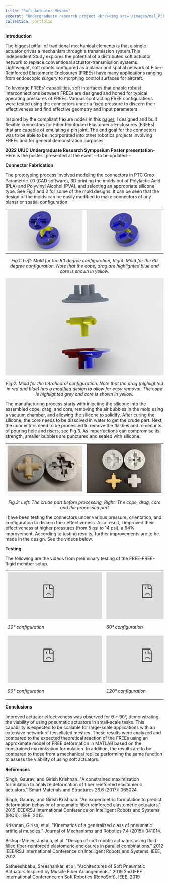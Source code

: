 ```yaml
---
title: "Soft Actuator Meshes"
excerpt: "Undergraduate research project <br/><img src='/images/msl_REPLACE.jpg'>"
collection: portfolio
---
```


**Introduction**


The biggest pitfall of traditional mechanical elements is that a single actuator drives a mechanism through a transmission system.This Independent Study explores the potential of a distributed soft actuator network to replace conventional actuator-transmission systems. Lightweight, soft robots configured as a planar and spatial network of Fiber-Reinforced Elastomeric Enclosures (FREEs) have many applications ranging from endoscopic surgery to morphing control surfaces for aircraft.


To leverage FREEs' capabilities, soft interfaces that enable robust interconnections between FREEs are designed and honed for typical operating pressures of FREEs. Various contracting FREE configurations were tested using the connectors under a fixed pressure to discern their effectiveness and find effective geometry and input parameters.


Inspired by the compliant flexure nodes in this <a href="https://ieeexplore.ieee.org/document/7918530">paper</a>, I designed and built flexible connectors for Fiber Reinforced Elastomeric Enclosures (FREEs) that are capable of emulating a pin joint. The end goal for the connectors was to be able to be incorporated into other robotics projects involving FREEs and for general demonstration purposes.


**2022 UIUC Undergraduate Research Symposium Poster presentation**-Here is the poster I presented at the event --to be updated--


**Connector Fabrication**


The prototyping process involved modeling the connectors in PTC Creo Parametric 7.0 (CAD software), 3D printing the molds out of Polylactic Acid (PLA) and Polyvinyl Alcohol (PVA), and selecting an appropriate silicone type. See Fig.1 and 2 for some of the mold designs. It can be seen that the design of the molds can be easily modified to make connectors of any planar or spatial configuration.

<!--TWO COLUMN IMAGE PLACEMENT-->
<table border="0">
 <tr>
  <td><img src='/images/90deg.png' alt="90deg_planar" class="center"></td>
  <td><img src='/images/60deg.png' alt="60deg_planar" class="center"></td>
 </tr>
</table>

<p style="text-align:center"> <i>Fig.1: Left: Mold for the 90 degree configuration, Right: Mold for the 60 degree configuration.
 Note that the cope, drag are highlighted blue and core is shown in yellow. </i></p>
 
 
<img src='/images/spatial1.jpg' alt="120deg_spatial" class="center">
<p style="text-align:center"> <i>Fig.2: Mold for the tetrahedral configuration. Note that the drag (highlighted in red and blue) has a modified design to allow for easy removal. The cope is highlighted grey and core is shown in yellow. </i></p>

<!--FULL WIDTH IMAGE PLACEMENT-->
<!--
<img src='/images/90deg.png' alt="90deg_planar" class="center">
<p style="text-align:center"> <i>Fig.1: Mold for the 90 degree configuration. Note that the cope, drag are highlighted blue and core is shown in yellow. </i></p>


<img src='/images/60deg.png' alt="60deg_planar" class="center">
<p style="text-align:center"> <i>Fig.2: Mold for the 60 degree configuration. Note that the cope, drag are highlighted blue and core is shown in yellow. </i></p>


<img src='/images/spatial1.jpg' alt="120deg_spatial" class="center">
<p style="text-align:center"> <i>Fig.3: Mold for the tetrahedral configuration. Note that the drag (highlighted in red and blue) has a modified design to allow for easy removal. The cope is highlighted grey and core is shown in yellow. </i></p>
-->

The manufacturing process starts with injecting the silicone into the assembled cope, drag, and core, removing the air bubbles in the mold using a vacuum chamber, and allowing the silicone to solidify. After curing the silicone, the core needs to be dissolved in water to get the crude part. Next, the connectors need to be processed to remove the flashes and remenants of pouring hole and risers, see Fig.3. As imperfections can compromise its strength, smaller bubbles are punctured and sealed with silicone.

<table border="0">
 <tr>
  <td><img src='/images/90deg_justmade.jpg' alt="90degjstmade" class="center"></td>
  <td><img src='/images/90processed.jpg' alt="90degprocessed" class="center"></td>
 </tr>
</table>

<p style="text-align:center"> <i>Fig.3: Left: The crude part before processing, Right: The cope, drag, core and the processed part</i></p>

<!--FULL WIDTH IMAGE PLACEMENT-->
<!--
<img src='/images/90deg_justmade.jpg' alt="90degjstmade" class="center">
<p style="text-align:center"> <i>Fig.4: The crude part before processing</i></p>


<img src='/images/90processed.jpg' alt="90degprocessed" class="center">
<p style="text-align:center"> <i>Fig.5: The cope, drag, core and the processed part</i></p>
-->

I have been testing the connectors under various pressure, orientation, and configuration to discern their effectiveness. As a result, I improved their effectiveness at higher pressures (from 5 psi to 14 psi), a 64% improvement. According to testing results, further improvements are to be made in the design. See the videos below.

**Testing**


The following are the videos from preliminary testing of the FREE-FREE-Rigid member setup.

<!--FULL WIDTH VIDEO PLACEMENT-->
<!--
θ=30° configuration:
<iframe src="https://www.youtube.com/embed/LGxrzmNKqIA" title="30° configuration" frameborder="0" allow="accelerometer; autoplay; clipboard-write; encrypted-media; gyroscope; picture-in-picture" allowfullscreen></iframe>


θ=60° configuration:
<iframe src="https://www.youtube.com/embed/z79o3h1H0P4" title="60° configuration" frameborder="0" allow="accelerometer; autoplay; clipboard-write; encrypted-media; gyroscope; picture-in-picture" allowfullscreen></iframe>


θ=90° configuration:
<iframe src="https://www.youtube.com/embed/i2VV9eXshtU" title="90° configuration" frameborder="0" allow="accelerometer; autoplay; clipboard-write; encrypted-media; gyroscope; picture-in-picture" allowfullscreen></iframe>


θ=120° configuration:
<iframe src="https://www.youtube.com/embed/_99Zogn_KZM" title="120° configuration" frameborder="0" allow="accelerometer; autoplay; clipboard-write; encrypted-media; gyroscope; picture-in-picture" allowfullscreen></iframe>
-->


<!--TABLE VIDEO PLACEMENT-->
<table border="0">
 <tr>
  <td><iframe src="https://www.youtube.com/embed/LGxrzmNKqIA" title="30° configuration" frameborder="0" allow="accelerometer; autoplay; clipboard-write; encrypted-media; gyroscope; picture-in-picture" allowfullscreen></iframe>
   
   
   <i>30° configuration</i>
  
  
  </td>
  <td><iframe src="https://www.youtube.com/embed/z79o3h1H0P4" title="60° configuration" frameborder="0" allow="accelerometer; autoplay; clipboard-write; encrypted-media; gyroscope; picture-in-picture" allowfullscreen></iframe>
   
   
   <i>60° configuration</i>
   
   
  </td>
 </tr>
 
 
 <tr>
  <td><iframe src="https://www.youtube.com/embed/i2VV9eXshtU" title="90° configuration" frameborder="0" allow="accelerometer; autoplay; clipboard-write; encrypted-media; gyroscope; picture-in-picture" allowfullscreen></iframe>
   
   
   <i>90° configuration</i>
  
  
  </td>
  <td><iframe src="https://www.youtube.com/embed/_99Zogn_KZM" title="120° configuration" frameborder="0" allow="accelerometer; autoplay; clipboard-write; encrypted-media; gyroscope; picture-in-picture" allowfullscreen></iframe>
   
   
   <i>120° configuration</i>
  
  
  </td>
 </tr>
</table>


**Conclusions**


Improved actuator effectiveness was observed for θ ≥ 90°, demonstrating the viability of using pneumatic actuators in small-scale tasks. This capability is expected to be scalable for large-scale applications with an extensive network of tessellated meshes. These results were analyzed and compared to the expected theoretical reaction of the FREEs using an approximate model of FREE deformation in MATLAB based on the constrained maximization formulation. In addition, the results are to be compared to those from a mechanical replica performing the same function to assess the viability of using soft actuators.


**References**


Singh, Gaurav, and Girish Krishnan. "A constrained maximization formulation to analyze deformation of fiber reinforced elastomeric actuators." Smart Materials and Structures 26.6 (2017): 065024.


Singh, Gaurav, and Girish Krishnan. "An isoperimetric formulation to predict deformation behavior of pneumatic fiber reinforced elastomeric actuators." 2015 IEEE/RSJ International Conference on Intelligent Robots and Systems (IROS). IEEE, 2015.


Krishnan, Girish, et al. "Kinematics of a generalized class of pneumatic artificial muscles." Journal of Mechanisms and Robotics 7.4 (2015): 041014.


Bishop-Moser, Joshua, et al. "Design of soft robotic actuators using fluid-filled fiber-reinforced elastomeric enclosures in parallel combinations." 2012 IEEE/RSJ International Conference on Intelligent Robots and Systems. IEEE, 2012.


Satheeshbabu, Sreeshankar, et al. "Architectures of Soft Pneumatic Actuators Inspired by Muscle Fiber Arrangements." 2019 2nd IEEE International Conference on Soft Robotics (RoboSoft). IEEE, 2019.



<!--<img src='/images/fullasm2.jpg' alt="demoasm_perview" class="center">
#<p style="text-align:center"> <i>Fig.3: Visualization of the apparatus with a 100:1 geartrain attached.</i></p>-->

